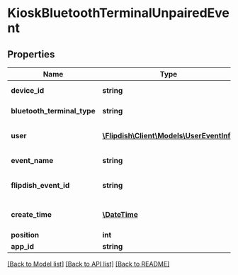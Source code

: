 # KioskBluetoothTerminalUnpairedEvent

## Properties
Name | Type | Description | Notes
------------ | ------------- | ------------- | -------------
**device_id** | **string** | Device Id of the Kiosk | [optional] 
**bluetooth_terminal_type** | **string** | Terminal Type | [optional] 
**user** | [**\Flipdish\\Client\Models\UserEventInfo**](UserEventInfo.md) | User who made the change | [optional] 
**event_name** | **string** | The event name | [optional] 
**flipdish_event_id** | **string** | The identitfier of the event | [optional] 
**create_time** | [**\DateTime**](\DateTime.md) | The time of creation of the event | [optional] 
**position** | **int** | Position | [optional] 
**app_id** | **string** | App id | [optional] 

[[Back to Model list]](../README.md#documentation-for-models) [[Back to API list]](../README.md#documentation-for-api-endpoints) [[Back to README]](../README.md)


